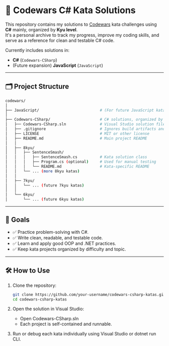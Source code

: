 # 🧠 Codewars C# Kata Solutions

This repository contains my solutions to [Codewars](https://www.codewars.com/) kata challenges using **C#** mainly, organized by **Kyu level**.  
It's a personal archive to track my progress, improve my coding skills, and serve as a reference for clean and testable C# code.

Currently includes solutions in:
- **C#** (`Codewars-CSharp`)
- (Future expansion) **JavaScript** (`JavaScript`)


---

## 🗂️ Project Structure

```bash
codewars/
│
├── JavaScript/                           # (For future JavaScript katas)
│
├── Codewars-CSharp/                      # C# solutions, organized by Kyu level
│   ├── Codewars-CSharp.sln               # Visual Studio solution file
│   ├── .gitignore                        # Ignores build artifacts and IDE files
│   ├── LICENSE                           # MIT or other license
│   ├── README.md                         # Main project README
│   │
│   ├── 8kyu/
│   │   ├── SentenceSmash/
│   │   │   ├── SentenceSmash.cs          # Kata solution class
│   │   │   ├── Program.cs (optional)     # Used for manual testing
│   │   │   └── README.md                 # Kata-specific README
│   │   └── ... (more 8kyu katas)
│   │
│   ├── 7kyu/
│   │   └── ... (future 7kyu katas)
│   │
│   └── 6kyu/
│       └── ... (future 6kyu katas)
```

---

## 🎯 Goals

- ✅ Practice problem-solving with C#.
- ✅ Write clean, readable, and testable code.
- ✅ Learn and apply good OOP and .NET practices.
- ✅ Keep kata projects organized by difficulty and topic.

---

## 🛠️ How to Use

1. Clone the repository:
   ```bash
   git clone https://github.com/your-username/codewars-csharp-katas.git
   cd codewars-csharp-katas
2. Open the solution in Visual Studio:
    - Open Codewars-CSharp.sln
    - Each project is self-contained and runnable.

3. Run or debug each kata individually using Visual Studio or dotnet run CLI.
